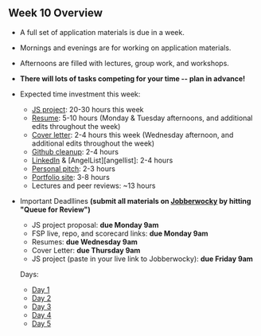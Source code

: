 ## Week 10 Overview
* A full set of application materials is due in a week.
* Mornings and evenings are for working on application materials.
* Afternoons are filled with lectures, group work, and workshops.
* **There will lots of tasks competing for your time -- plan in advance!**
* Expected time investment this week:
  * [JS project][js-project]: 20-30 hours this week
  * [Resume][resume]: 5-10 hours (Monday & Tuesday afternoons, and additional edits throughout the week)
  * [Cover letter][cover-letter]: 2-4 hours this week (Wednesday afternoon, and additional edits throughout the week)
  * [Github cleanup][github]: 2-4 hours
  * [LinkedIn][linkedin] & [AngelList][angellist]: 2-4 hours
  * [Personal pitch][personal-pitch]: 2-3 hours
  * [Portfolio site][portfolio]: 3-8 hours
  * Lectures and peer reviews: ~13 hours
* Important Deadllines **(submit all materials on [Jobberwocky][Jobberwocky] by hitting "Queue for Review")**
  * JS project proposal: **due Monday 9am**
  * FSP live, repo, and scorecard links: **due Monday 9am**
  * Resumes: **due Wednesday 9am**
  * Cover Letter: **due Thursday 9am**
  * JS project (paste in your live link to Jobberwocky): **due Friday 9am**

  Days:
  * [Day 1](./day1.md)
  * [Day 2](./day2.md)
  * [Day 3](./day3.md)
  * [Day 4](./day4.md)
  * [Day 5](./day5.md)
  <!-- LINKS -->
  <!-- Job Search Projects -->
  [js-project]: ../projects/js-project/js-project.md
  [flex-project]: ../projects/flex-project/flex-project.md
  [resume]: ../application-materials/resume/resume.md
  [cover-letter]: ../application-materials/cover-letter/cover-letter.md
  [portfolio]: ../application-materials/portfolio/portfolio.md

  <!-- Online Presence -->
  [linkedin]: ../application-materials/linkedin/linkedin.md
  [github]: ../application-materials/github/github.md


  <!-- Internal Resources -->
  [Jobberwocky]: http://progress.appacademy.io/jobberwocky

  <!-- Self Presentation -->
  [personal-pitch]: ../soft-skills/interviewing/personal-pitch.md
